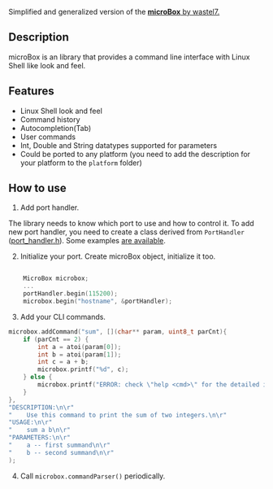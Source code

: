 Simplified and generalized version of the [**microBox** by wastel7.](https://github.com/wastel7/microBox)

## Description

microBox is an library that provides a command line interface with Linux Shell like look and feel.

## Features

* Linux Shell look and feel
* Command history
* Autocompletion(Tab)
* User commands
* Int, Double and String datatypes supported for parameters
* Could be ported to any platform (you need to add the description for your platform to the `platform` folder)

## How to use

1. Add port handler.

The library needs to know which port to use and how to control it. To add new port handler, you need to create a class derived from `PortHandler` ([port_handler.h](https://github.com/AntonEvmenenko/microBox/blob/develop/port_handler.h)). Some examples [are available](https://github.com/AntonEvmenenko/microBox/tree/develop/port_handlers).

2. Initialize your port. Create microBox object, initialize it too.

```cpp

    MicroBox microbox;
    ...
    portHandler.begin(115200);
    microbox.begin("hostname", &portHandler);
```

3. Add your CLI commands.

```cpp
microbox.addCommand("sum", [](char** param, uint8_t parCnt){
    if (parCnt == 2) {
        int a = atoi(param[0]);
        int b = atoi(param[1]);
        int c = a + b;
        microbox.printf("%d", c);
    } else {
        microbox.printf("ERROR: check \"help <cmd>\" for the detailed information\n\r");
    }
}, 
"DESCRIPTION:\n\r"
"    Use this command to print the sum of two integers.\n\r" 
"USAGE:\n\r"
"    sum a b\n\r"
"PARAMETERS:\n\r"
"    a -- first summand\n\r"
"    b -- second summand\n\r"
);
```

4. Сall `microbox.commandParser()` periodically.
